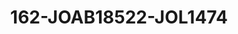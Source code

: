 ---
title: 162-JOAB18522-JOL1474
image: /v1543919832/viterbo/162-JOAB18522-JOL1474.jpg
brand: jolie
layout: vestito
---